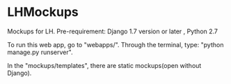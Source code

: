 # LHMockups
Mockups for LH.
Pre-requirement: 
Django 1.7 version or later
, Python 2.7

To run this web app, go to "webapps/".
Through the terminal, type: "python manage.py runserver".


In the "mockups/templates", there are static mockups(open without Django).